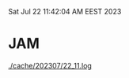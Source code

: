 Sat Jul 22 11:42:04 AM EEST 2023
# JAM
<a href='./cache/202307/22_11.log'>./cache/202307/22_11.log</a>
